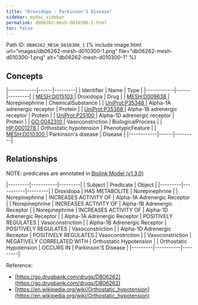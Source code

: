 ```yaml
---
title: "Droxidopa - Parkinson'S Disease"
sidebar: mydoc_sidebar
permalink: db06262-mesh-d010300-1.html
toc: false 
---
```



Path ID: `DB06262_MESH_D010300_1`
{% include image.html url="images/db06262-mesh-d010300-1.png" file="db06262-mesh-d010300-1.png" alt="db06262-mesh-d010300-1" %}

## Concepts

|------------|------|---------|
| Identifier | Name | Type    |
|------------|------|---------|
| <a href="https://identifiers.org/MESH:D015103">MESH:D015103 </a> | Droxidopa | Drug |
| <a href="https://identifiers.org/MESH:D009638">MESH:D009638 </a> | Norepinephrine | ChemicalSubstance |
| <a href="https://identifiers.org/UniProt:P35348">UniProt:P35348 </a> | Alpha-1A adrenergic receptor | Protein |
| <a href="https://identifiers.org/UniProt:P35368">UniProt:P35368 </a> | Alpha-1B adrenergic receptor | Protein |
| <a href="https://identifiers.org/UniProt:P25100">UniProt:P25100 </a> | Alpha-1D adrenergic receptor | Protein |
| <a href="https://identifiers.org/GO:0042310">GO:0042310 </a> | Vasoconstriction | BiologicalProcess |
| <a href="https://identifiers.org/HP:0001278">HP:0001278 </a> | Orthostatic hypotension | PhenotypicFeature |
| <a href="https://identifiers.org/MESH:D010300">MESH:D010300 </a> | Parkinson's disease | Disease |
|------------|------|---------|

## Relationships


NOTE: predicates are annotated in <a href="https://github.com/biolink/biolink-model/releases/tag/v1.3.0">Biolink Model (v1.3.0)</a>

|---------|-----------|---------|
| Subject | Predicate | Object  |
|---------|-----------|---------|
| Droxidopa | HAS METABOLITE | Norepinephrine |
| Norepinephrine | INCREASES ACTIVITY OF | Alpha-1A Adrenergic Receptor |
| Norepinephrine | INCREASES ACTIVITY OF | Alpha-1B Adrenergic Receptor |
| Norepinephrine | INCREASES ACTIVITY OF | Alpha-1D Adrenergic Receptor |
| Alpha-1A Adrenergic Receptor | POSITIVELY REGULATES | Vasoconstriction |
| Alpha-1B Adrenergic Receptor | POSITIVELY REGULATES | Vasoconstriction |
| Alpha-1D Adrenergic Receptor | POSITIVELY REGULATES | Vasoconstriction |
| Vasoconstriction | NEGATIVELY CORRELATED WITH | Orthostatic Hypotension |
| Orthostatic Hypotension | OCCURS IN | Parkinson'S Disease |
|---------|-----------|---------|

Reference: 
  - [https://go.drugbank.com/drugs/DB06262](https://go.drugbank.com/drugs/DB06262)
  - [https://en.wikipedia.org/wiki/Orthostatic_hypotension](https://en.wikipedia.org/wiki/Orthostatic_hypotension)
